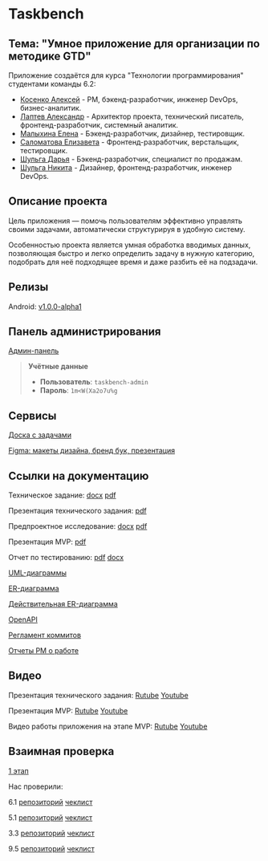 # Taskbench

## Тема: "Умное приложение для организации по методике GTD"

Приложение создаётся для курса "Технологии программирования" студентами команды 6.2:
 - [Косенко Алексей](https://github.com/imbeer)           - PM, бэкенд-разработчик, инженер DevOps, бизнес-аналитик.
 - [Лаптев Александр](https://github.com/AlexanderLaptev) - Архитектор проекта, технический писатель, фронтенд-разработчик, системный аналитик.
 - [Малыхина Елена](https://github.com/Soopcha)           - Бэкенд-разработчик, дизайнер, тестировщик.
 - [Саломатова Елизавета](https://github.com/heathlisss)  - Фронтенд-разработчик, верстальщик, тестировщик.
 - [Шульга Дарья](https://github.com/DDSam13)             - Бэкенд-разработчик, специалист по продажам.
 - [Шульга Никита](https://github.com/DwightTopik)        - Дизайнер, фронтенд-разработчик, инженер DevOps.

## Описание проекта
Цель приложения — помочь пользователям эффективно управлять своими задачами, автоматически структурируя в удобную систему.

Особенностью проекта является умная обработка вводимых данных, позволяющая быстро и легко определить задачу в нужную категорию, подобрать для неё подходящее время и даже разбить её на подзадачи.

## Релизы
Android: [v1.0.0-alpha1](https://github.com/AlexanderLaptev/Taskbench/releases/tag/v1.0.0-alpha1)

## Панель администрирования

[Админ-панель](http://193.135.137.154:8000/admin/login/)  

> **Учётные данные**  
> - **Пользователь**: `taskbench-admin`  
> - **Пароль**: `1m<W(Xa2o7u%g`

## Сервисы

[Доска с задачами](https://github.com/users/AlexanderLaptev/projects/7/views/1?layout=board)

[Figma: макеты дизайна, бренд бук, презентация](https://www.figma.com/design/Wext8fQzsVZBAXFbF3HLTN/Workbench?node-id=20-2&t=1kTXWQMkqR80e3Zm-1)

## Ссылки на документацию

Техническое задание: [docx](https://github.com/AlexanderLaptev/Taskbench/blob/main/docs/%D0%A2%D0%B5%D1%85%D0%BD%D0%B8%D1%87%D0%B5%D1%81%D0%BA%D0%BE%D0%B5%20%D0%B7%D0%B0%D0%B4%D0%B0%D0%BD%D0%B8%D0%B5.docx) [pdf](https://github.com/AlexanderLaptev/Taskbench/blob/main/docs/%D0%A2%D0%B5%D1%85%D0%BD%D0%B8%D1%87%D0%B5%D1%81%D0%BA%D0%BE%D0%B5%20%D0%B7%D0%B0%D0%B4%D0%B0%D0%BD%D0%B8%D0%B5.pdf)

Презентация технического задания: [pdf](https://github.com/AlexanderLaptev/Taskbench/blob/main/docs/%D0%9F%D1%80%D0%B5%D0%B7%D0%B5%D0%BD%D1%82%D0%B0%D1%86%D0%B8%D1%8F%20%D1%82%D0%B5%D1%85%D0%BD%D0%B8%D1%87%D0%B5%D1%81%D0%BA%D0%BE%D0%B3%D0%BE%20%D0%B7%D0%B0%D0%B4%D0%B0%D0%BD%D0%B8%D1%8F.pdf)

Предпроектное исследование: [docx](https://github.com/AlexanderLaptev/Taskbench/blob/main/docs/%D0%9F%D1%80%D0%B5%D0%B4%D0%BF%D1%80%D0%BE%D0%B5%D0%BA%D1%82%D0%BD%D0%BE%D0%B5%20%D0%B8%D1%81%D1%81%D0%BB%D0%B5%D0%B4%D0%BE%D0%B2%D0%B0%D0%BD%D0%B8%D0%B5.docx) [pdf](https://github.com/AlexanderLaptev/Taskbench/blob/main/docs/%D0%9F%D1%80%D0%B5%D0%B4%D0%BF%D1%80%D0%BE%D0%B5%D0%BA%D1%82%D0%BD%D0%BE%D0%B5%20%D0%B8%D1%81%D1%81%D0%BB%D0%B5%D0%B4%D0%BE%D0%B2%D0%B0%D0%BD%D0%B8%D0%B5.pdf)

Презентация MVP: [pdf](https://github.com/AlexanderLaptev/Taskbench/blob/main/docs/%D0%9F%D1%80%D0%B5%D0%B7%D0%B5%D0%BD%D1%82%D0%B0%D1%86%D0%B8%D1%8F%20MVP.pdf)

Отчет по тестированию: [pdf](https://github.com/AlexanderLaptev/Taskbench/blob/main/docs/%D0%9E%D1%82%D1%87%D0%B5%D1%82_%D0%BE_%D1%82%D0%B5%D1%81%D1%82%D0%B8%D1%80%D0%BE%D0%B2%D0%B0%D0%BD%D0%B8%D0%B8.pdf) [docx](https://github.com/AlexanderLaptev/Taskbench/blob/main/docs/%D0%9E%D1%82%D1%87%D0%B5%D1%82_%D0%BE_%D1%82%D0%B5%D1%81%D1%82%D0%B8%D1%80%D0%BE%D0%B2%D0%B0%D0%BD%D0%B8%D0%B8.docx)

[UML-диаграммы](https://github.com/AlexanderLaptev/Taskbench/tree/main/docs/uml)

[ER-диаграмма](https://github.com/AlexanderLaptev/Taskbench/blob/main/docs/entity-relationship.png)

[Действительная ER-диаграмма](https://github.com/AlexanderLaptev/Taskbench/blob/main/docs/entity-relationship-real.png)

[OpenAPI](https://github.com/AlexanderLaptev/Taskbench/blob/main/docs/openapi.yaml)

[Регламент коммитов](https://github.com/AlexanderLaptev/Taskbench/blob/main/docs/%D0%A0%D0%B5%D0%B3%D0%BB%D0%B0%D0%BC%D0%B5%D0%BD%D1%82%20%D0%BA%D0%BE%D0%BC%D0%BC%D0%B8%D1%82%D0%BE%D0%B2.md)

[Отчеты PM о работе](https://github.com/AlexanderLaptev/Taskbench/tree/main/docs/weekly_reports)

## Видео
Презентация технического задания: [Rutube](https://rutube.ru/video/private/28b51d1e9849401dfcaa63298a0dcf9c/?r=wd&p=4zDlEhm9HK6rTGxWsY9P9A) [Youtube](https://youtu.be/Q_z2xZhO-a8)

Презентация MVP: [Rutube](https://rutube.ru/video/private/bb229f83e99452776d465823f25cbd5f/?p=Xq-SS4tYm4VydGFI8dXGRw) [Youtube](https://youtu.be/R6wsB2vhNCU)

Видео работы приложения на этапе MVP: [Rutube](https://rutube.ru/video/private/5e10277dfc473e89541de1fe479b875f/?p=mdr_jVzocJGpftARcr3sEQ) [Youtube](https://www.youtube.com/watch?v=IHyJNA_fSFE)

## Взаимная проверка
[1 этап](https://github.com/AlexanderLaptev/Taskbench/blob/main/docs/%D0%A7%D0%B5%D0%BA%D0%BB%D0%B8%D1%81%D1%82%201%20%D1%8D%D1%82%D0%B0%D0%BF.pdf)

Нас проверили:

6.1 [репозиторий](https://gitlab.usr0.ru/tailoredtastes) [чеклист](https://gitlab.usr0.ru/tailoredtastes/tailoredtastes-documentation/-/tree/master/%D0%9A%D1%80%D0%BE%D1%81%D1%81-%D0%BF%D1%80%D0%BE%D0%B2%D0%B5%D1%80%D0%BA%D0%B0?ref_type=heads)

5.1 [репозиторий](https://github.com/capti/Cardly) [чеклист](https://github.com/capti/Cardly/blob/main/Documentation/%D0%A4%D0%B8%D0%B4%D0%B1%D1%8D%D0%BA.pdf)

3.3 [репозиторий](https://github.com/qudest/voyago) [чеклист](https://github.com/qudest/voyago/blob/main/Documentation/Check-list.pdf)

9.5 [репозиторий](https://github.com/kotovro/TP-9-5) [чеклист](https://github.com/kotovro/TP-9-5/blob/main/Documents/%D0%92%D0%93%D0%A3-%D0%A2%D0%9F.%20%D0%A7%D0%B5%D0%BA%D0%BB%D0%B8%D1%81%D1%82%201%20%D1%8D%D1%82%D0%B0%D0%BF%20-%20%D1%87%D0%B5%D0%BA%D0%BB%D0%B8%D1%81%D1%82.pdf)
